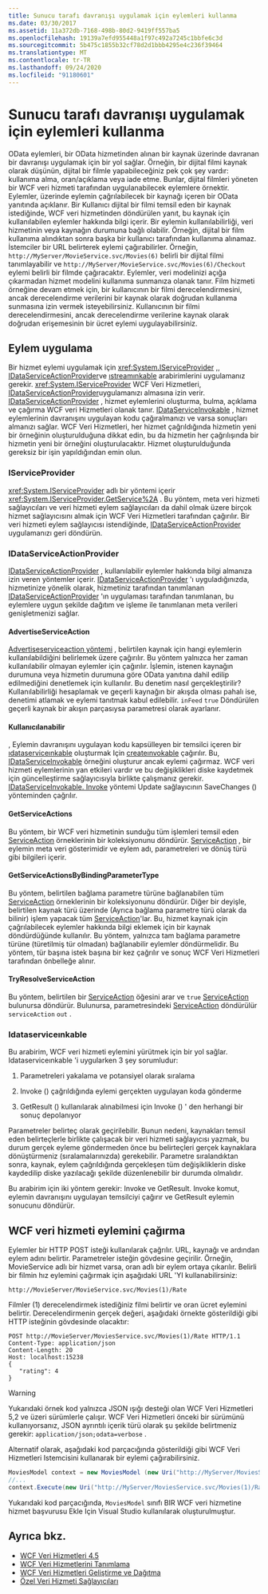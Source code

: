 ```yaml
---
title: Sunucu tarafı davranışı uygulamak için eylemleri kullanma
ms.date: 03/30/2017
ms.assetid: 11a372db-7168-498b-80d2-9419ff557ba5
ms.openlocfilehash: 19139a7efd955448a1f97c492a7245c1bbfe6c3d
ms.sourcegitcommit: 5b475c1855b32cf78d2d1bbb4295e4c236f39464
ms.translationtype: MT
ms.contentlocale: tr-TR
ms.lasthandoff: 09/24/2020
ms.locfileid: "91180601"
---
```

# <a name="using-actions-to-implement-server-side-behavior"></a>Sunucu tarafı davranışı uygulamak için eylemleri kullanma

OData eylemleri, bir OData hizmetinden alınan bir kaynak üzerinde davranan bir davranışı uygulamak için bir yol sağlar. Örneğin, bir dijital filmi kaynak olarak düşünün, dijital bir filmle yapabileceğiniz pek çok şey vardır: kullanıma alma, oran/açıklama veya iade etme. Bunlar, dijital filmleri yöneten bir WCF veri hizmeti tarafından uygulanabilecek eylemlere örnektir. Eylemler, üzerinde eylemin çağrılabilecek bir kaynağı içeren bir OData yanıtında açıklanır. Bir Kullanıcı dijital bir filmi temsil eden bir kaynak istediğinde, WCF veri hizmetinden döndürülen yanıt, bu kaynak için kullanılabilen eylemler hakkında bilgi içerir. Bir eylemin kullanılabilirliği, veri hizmetinin veya kaynağın durumuna bağlı olabilir. Örneğin, dijital bir film kullanıma alındıktan sonra başka bir kullanıcı tarafından kullanıma alınamaz. İstemciler bir URL belirterek eylemi çağırabilirler. Örneğin, `http://MyServer/MovieService.svc/Movies(6)` belirli bir dijital filmi tanımlayabilir ve `http://MyServer/MovieService.svc/Movies(6)/Checkout` eylemi belirli bir filmde çağıracaktır. Eylemler, veri modelinizi açığa çıkarmadan hizmet modelini kullanıma sunmanıza olanak tanır. Film hizmeti örneğine devam etmek için, bir kullanıcının bir filmi derecelendirmesini, ancak derecelendirme verilerini bir kaynak olarak doğrudan kullanıma sunmasına izin vermek isteyebilirsiniz. Kullanıcının bir filmi derecelendirmesini, ancak derecelendirme verilerine kaynak olarak doğrudan erişemesinin bir ücret eylemi uygulayabilirsiniz.

## <a name="implementing-an-action"></a>Eylem uygulama

 Bir hizmet eylemi uygulamak için <xref:System.IServiceProvider> ,, [IDataServiceActionProvider](/previous-versions/dotnet/wcf-data-services/hh859915(v=vs.103))ve [ıstreamınkable](/previous-versions/dotnet/wcf-data-services/hh859893(v=vs.103)) arabirimlerini uygulamanız gerekir. <xref:System.IServiceProvider> WCF Veri Hizmetleri, [IDataServiceActionProvider](/previous-versions/dotnet/wcf-data-services/hh859915(v=vs.103))uygulamanızı almasına izin verir. [IDataServiceActionProvider](/previous-versions/dotnet/wcf-data-services/hh859915(v=vs.103)) , hizmet eylemlerini oluşturma, bulma, açıklama ve çağırma WCF veri Hizmetleri olanak tanır. [IDataServiceInvokable](/previous-versions/dotnet/wcf-data-services/hh859893(v=vs.103)) , hizmet eylemlerinin davranışını uygulayan kodu çağıralmanızı ve varsa sonuçları almanızı sağlar. WCF Veri Hizmetleri, her hizmet çağrıldığında hizmetin yeni bir örneğinin oluşturulduğuna dikkat edin, bu da hizmetin her çağrılışında bir hizmetin yeni bir örneğini oluşturulacaktır.  Hizmet oluşturulduğunda gereksiz bir işin yapıldığından emin olun.

### <a name="iserviceprovider"></a>IServiceProvider

 <xref:System.IServiceProvider> adlı bir yöntemi içerir <xref:System.IServiceProvider.GetService%2A> . Bu yöntem, meta veri hizmeti sağlayıcıları ve veri hizmeti eylem sağlayıcıları da dahil olmak üzere birçok hizmet sağlayıcısını almak için WCF Veri Hizmetleri tarafından çağırılır. Bir veri hizmeti eylem sağlayıcısı istendiğinde, [IDataServiceActionProvider](/previous-versions/dotnet/wcf-data-services/hh859915(v=vs.103)) uygulamanızı geri döndürün.

### <a name="idataserviceactionprovider"></a>IDataServiceActionProvider

 [IDataServiceActionProvider](/previous-versions/dotnet/wcf-data-services/hh859915(v=vs.103)) , kullanılabilir eylemler hakkında bilgi almanıza izin veren yöntemler içerir. [IDataServiceActionProvider](/previous-versions/dotnet/wcf-data-services/hh859915(v=vs.103)) 'ı uyguladığınızda, hizmetinize yönelik olarak, hizmetiniz tarafından tanımlanan [IDataServiceActionProvider](/previous-versions/dotnet/wcf-data-services/hh859915(v=vs.103)) 'ın uygulaması tarafından tanımlanan, bu eylemlere uygun şekilde dağıtım ve işleme ile tanımlanan meta verileri genişletmenizi sağlar.

#### <a name="advertiseserviceaction"></a>AdvertiseServiceAction

 [Advertiseserviceaction yöntemi](/previous-versions/dotnet/wcf-data-services/hh859971(v=vs.103)) , belirtilen kaynak için hangi eylemlerin kullanılabildiğini belirlemek üzere çağırılır. Bu yöntem yalnızca her zaman kullanılabilir olmayan eylemler için çağırılır. İşlemin, istenen kaynağın durumuna veya hizmetin durumuna göre OData yanıtına dahil edilip edilmediğini denetlemek için kullanılır. Bu denetim nasıl gerçekleştirilir? Kullanılabilirliği hesaplamak ve geçerli kaynağın bir akışda olması pahalı ise, denetimi atlamak ve eylemi tanıtmak kabul edilebilir. `inFeed` `true` Döndürülen geçerli kaynak bir akışın parçasıysa parametresi olarak ayarlanır.

#### <a name="createinvokable"></a>Kullanıcılanabilir

 , Eylemin davranışını uygulayan kodu kapsülleyen bir temsilci içeren bir [ıdataserviceınkable](/previous-versions/dotnet/wcf-data-services/hh859893(v=vs.103)) oluşturmak Için [createınvokable](/previous-versions/dotnet/wcf-data-services/hh859940(v=vs.103)) çağırılır. Bu, [IDataServiceInvokable](/previous-versions/dotnet/wcf-data-services/hh859893(v=vs.103)) örneğini oluşturur ancak eylemi çağırmaz. WCF veri hizmeti eylemlerinin yan etkileri vardır ve bu değişiklikleri diske kaydetmek için güncelleştirme sağlayıcısıyla birlikte çalışmanız gerekir. [IDataServiceInvokable. Invoke](/previous-versions/dotnet/wcf-data-services/hh859924(v=vs.103)) yöntemi Update sağlayıcının SaveChanges () yönteminden çağrılır.

#### <a name="getserviceactions"></a>GetServiceActions

 Bu yöntem, bir WCF veri hizmetinin sunduğu tüm işlemleri temsil eden [ServiceAction](/previous-versions/dotnet/wcf-data-services/hh544089(v=vs.103)) örneklerinin bir koleksiyonunu döndürür. [ServiceAction](/previous-versions/dotnet/wcf-data-services/hh544089(v=vs.103)) , bir eylemin meta veri gösterimidir ve eylem adı, parametreleri ve dönüş türü gibi bilgileri içerir.

#### <a name="getserviceactionsbybindingparametertype"></a>GetServiceActionsByBindingParameterType

 Bu yöntem, belirtilen bağlama parametre türüne bağlanabilen tüm [ServiceAction](/previous-versions/dotnet/wcf-data-services/hh544089(v=vs.103)) örneklerinin bir koleksiyonunu döndürür. Diğer bir deyişle, belirtilen kaynak türü üzerinde (Ayrıca bağlama parametre türü olarak da bilinir) işlem yapacak tüm [ServiceAction](/previous-versions/dotnet/wcf-data-services/hh544089(v=vs.103))'lar. Bu, hizmet kaynak için çağrılabilecek eylemler hakkında bilgi eklemek için bir kaynak döndürdüğünde kullanılır. Bu yöntem, yalnızca tam bağlama parametre türüne (türetilmiş tür olmadan) bağlanabilir eylemler döndürmelidir. Bu yöntem, tür başına istek başına bir kez çağrılır ve sonuç WCF Veri Hizmetleri tarafından önbelleğe alınır.

#### <a name="tryresolveserviceaction"></a>TryResolveServiceAction

 Bu yöntem, belirtilen bir [ServiceAction](/previous-versions/dotnet/wcf-data-services/hh544089(v=vs.103)) öğesini arar ve `true` [ServiceAction](/previous-versions/dotnet/wcf-data-services/hh544089(v=vs.103)) bulunursa döndürür. Bulunursa, parametresindeki [ServiceAction](/previous-versions/dotnet/wcf-data-services/hh544089(v=vs.103)) döndürülür `serviceAction` `out` .

### <a name="idataserviceinvokable"></a>Idataserviceınkable

 Bu arabirim, WCF veri hizmeti eylemini yürütmek için bir yol sağlar. Idataserviceınkable 'i uygularken 3 şey sorumludur:

1. Parametreleri yakalama ve potansiyel olarak sıralama

2. Invoke () çağrıldığında eylemi gerçekten uygulayan koda gönderme

3. GetResult () kullanılarak alınabilmesi için Invoke () ' den herhangi bir sonuç depolanıyor

 Parametreler belirteç olarak geçirilebilir. Bunun nedeni, kaynakları temsil eden belirteçlerle birlikte çalışacak bir veri hizmeti sağlayıcısı yazmak, bu durum gerçek eyleme göndermeden önce bu belirteçleri gerçek kaynaklara dönüştürmeniz (sıralamalarınızda) gerekebilir. Parametre sıralandıktan sonra, kaynak, eylem çağrıldığında gerçekleşen tüm değişikliklerin diske kaydedilip diske yazılacağı şekilde düzenlenebilir bir durumda olmalıdır.

 Bu arabirim için iki yöntem gerekir: Invoke ve GetResult. Invoke komut, eylemin davranışını uygulayan temsilciyi çağırır ve GetResult eylemin sonucunu döndürür.

## <a name="invoking-a-wcf-data-service-action"></a>WCF veri hizmeti eylemini çağırma

 Eylemler bir HTTP POST isteği kullanılarak çağrılır. URL, kaynağı ve ardından eylem adını belirtir. Parametreler isteğin gövdesine geçirilir. Örneğin, MovieService adlı bir hizmet varsa, oran adlı bir eylem ortaya çıkarılır. Belirli bir filmin hız eylemini çağırmak için aşağıdaki URL 'YI kullanabilirsiniz:

 `http://MovieServer/MovieService.svc/Movies(1)/Rate`

 Filmler (1) derecelendirmek istediğiniz filmi belirtir ve oran ücret eylemini belirtir. Derecelendirmenin gerçek değeri, aşağıdaki örnekte gösterildiği gibi HTTP isteğinin gövdesinde olacaktır:

```http
POST http://MovieServer/MoviesService.svc/Movies(1)/Rate HTTP/1.1
Content-Type: application/json
Content-Length: 20
Host: localhost:15238
{
   "rating": 4
}
```

> [!WARNING]
> Yukarıdaki örnek kod yalnızca JSON ışığı desteği olan WCF Veri Hizmetleri 5,2 ve üzeri sürümlerle çalışır. WCF Veri Hizmetleri önceki bir sürümünü kullanıyorsanız, JSON ayrıntılı içerik türü olarak şu şekilde belirtmeniz gerekir: `application/json;odata=verbose` .

 Alternatif olarak, aşağıdaki kod parçacığında gösterildiği gibi WCF Veri Hizmetleri Istemcisini kullanarak bir eylemi çağırabilirsiniz.

```csharp
MoviesModel context = new MoviesModel (new Uri("http://MyServer/MoviesService.svc/"));
//...
context.Execute(new Uri("http://MyServer/MoviesService.svc/Movies(1)/Rate"), "POST", new BodyOperationParameter("rating",4) );
```

 Yukarıdaki kod parçacığında, `MoviesModel` sınıfı BIR WCF veri hizmetine hizmet başvurusu Ekle Için Visual Studio kullanılarak oluşturulmuştur.

## <a name="see-also"></a>Ayrıca bkz.

- [WCF Veri Hizmetleri 4.5](index.md)
- [WCF Veri Hizmetlerini Tanımlama](defining-wcf-data-services.md)
- [WCF Veri Hizmetleri Geliştirme ve Dağıtma](developing-and-deploying-wcf-data-services.md)
- [Özel Veri Hizmeti Sağlayıcıları](custom-data-service-providers-wcf-data-services.md)
